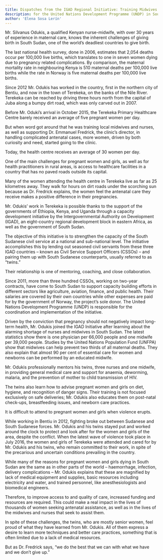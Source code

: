 ```yaml
---
title: Dispatches from the IGAD Regional Initiative: Training Midwives for Safe Pregnancies in Terekeka
description: for the United Nations Development Programme (UNDP) in South Sudan. (September 2016)
author: 'Elena Sosa Lerín'
---
```


Mr. Silvanus Odukis, a qualified Kenyan nurse-midwife, with over 30 years of experience in maternal care, knows the inherent challenges of giving birth in South Sudan, one of the world’s deadliest countries to give birth.

The last national health survey, done in 2006, estimates that 2,054 deaths occur per 100,000 live births, which translates to one in seven women dying due to pregnancy related complications. By comparison, the maternal mortality rate in neighbouring Kenya is 510 maternal deaths per 100,000 live births while the rate in Norway is five maternal deaths per 100,000 live births.

Since 2012 Mr. Odukis has worked in the country, first in the northern city of Bentiu, and now in the town of Terekeka, on the banks of the Nile River. Terekeka can be reached by driving three hours north from the capital of Juba along a bumpy dirt road, which was only carved out in 2007.

Before Mr. Oduki’s arrival in October 2015, the Terekeka Primary Healthcare Centre barely received an average of five pregnant women per day.

But when word got around that he was training local midwives and nurses, as well as supporting Dr. Emmanuel Fredrick, the clinic’s director, in handling complicated antenatal cases, more women, driven by both curiosity and need, started going to the clinic.

Today, the health centre receives an average of 30 women per day.

One of the main challenges for pregnant women and girls, as well as for health practitioners in rural areas, is access to healthcare facilities in a country that has no paved roads outside its capital.

Many of the women attending the health centre in Terekeka live as far as 25 kilometres away. They walk for hours on dirt roads under the scorching sun because as Dr. Fredrick explains, the women feel the antenatal care they receive makes a positive difference in their pregnancies.

Mr. Odukis’ work in Terekeka is possible thanks to the support of the governments of Ethiopia, Kenya, and Uganda through a capacity development initiative by the Intergovernmental Authority on Development (IGAD), an eight-country regional development block in eastern Africa, as well as the government of South Sudan.

The objective of this initiative is to strengthen the capacity of the South Sudanese civil service at a national and sub-national level. The initiative accomplishes this by lending out seasoned civil servants from these three IGAD countries – known as Civil Service Support Officers (CSSOs) – and pairing them up with South Sudanese counterparts, usually referred to as “twins.”

Their relationship is one of mentoring, coaching, and close collaboration.

Since 2011, more than three hundred CSSOs, working on two-year contracts, have come to South Sudan to support capacity building efforts in different sectors like agriculture, aviation, finance, and public health. Their salaries are covered by their own countries while other expenses are paid for by the government of Norway, the project’s sole donor. The United Nations Development Programme (UNDP) is responsible for the coordination and implementation of the initiative.

Driven by the conviction that pregnancy should not negatively impact long-term health, Mr. Odukis joined the IGAD Initiative after learning about the alarming shortage of nurses and midwives in South Sudan. The latest statistics show there is one physician per 66,000 people and one midwife per 39,000 people.
Studies by the United Nations Population Fund (UNFPA) show that midwives can help prevent two thirds of all maternal deaths. They also explain that almost 90 per cent of essential care for women and newborns can be performed by an educated midwife.

Mr. Odukis professionally mentors his twins, three nurses and one midwife, in providing general medical care and support for anaemia, deworming, malaria, and the prevention of mother to child transmission of HIV.

The twins also learn how to advise pregnant women and girls on diet, hygiene, and recognition of danger signs. Their training is not focused exclusively on safe deliveries; Mr. Odukis also educates them on post-natal check-ups, breastfeeding issues, and newborn care practices.

It is difficult to attend to pregnant women and girls when violence erupts.

While working in Bentiu in 2012, fighting broke out between Sudanese and South Sudanese forces. Mr. Odukis and his twins stayed put and worked around the clock to protect and look after for the women and girls of the area, despite the conflict. When the latest wave of violence took place in July 2016, the women and girls of Terekeka were attended and cared for by Mr. Odukis and his twins, who remain committed to their work, in spite of the precarious and uncertain conditions prevailing in the country.

While many of the reasons for pregnant women and girls dying in South Sudan are the same as in other parts of the world – haemorrhage, infection, delivery complications – Mr. Odukis explains that these are magnified by lack of medical equipment and supplies, basic resources including electricity and water, and trained personnel, like anesthesiologists and biomedical engineers.

Therefore, to improve access to and quality of care, increased funding and resources are required. This could make a real impact in the lives of thousands of women seeking antenatal assistance, as well as in the lives of the midwives and nurses that seek to assist them.

In spite of these challenges, the twins, who are mostly senior women, feel proud of what they have learned from Mr. Odukis. All of them express a desire to learn more techniques and better care practices, something that is often limited due to a lack of medical resources.

But as Dr. Fredrick says, “we do the best that we can with what we have and we don’t give up.”